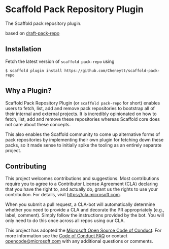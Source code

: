 # Scaffold Pack Repository Plugin

The Scaffold pack repository plugin.

based on [draft-pack-repo](https://github.com/draftcreate/draft-pack-repo)

## Installation

Fetch the latest version of `scaffold pack-repo` using

```
$ scaffold plugin install https://github.com/Cheneytt/scaffold-pack-repo
```

## Why a Plugin?

Scaffold Pack Repository Plugin (or `scaffold pack-repo` for short) enables users to fetch, list, add and
remove pack repositories to bootstrap all of their internal and external projects. It is incredibly
opinionated on how to fetch, list, add and remove these repositories whereas Scaffold core does not
care about these concepts.

This also enables the Scaffold community to come up alternative forms of pack repositories by
implementing their own plugin for fetching down these packs, so it made sense to initially spike the
tooling as an entirely separate project.

## Contributing

This project welcomes contributions and suggestions.  Most contributions require you to agree to a
Contributor License Agreement (CLA) declaring that you have the right to, and actually do, grant us
the rights to use your contribution. For details, visit https://cla.microsoft.com.

When you submit a pull request, a CLA-bot will automatically determine whether you need to provide
a CLA and decorate the PR appropriately (e.g., label, comment). Simply follow the instructions
provided by the bot. You will only need to do this once across all repos using our CLA.

This project has adopted the [Microsoft Open Source Code of Conduct](https://opensource.microsoft.com/codeofconduct/).
For more information see the [Code of Conduct FAQ](https://opensource.microsoft.com/codeofconduct/faq/) or
contact [opencode@microsoft.com](mailto:opencode@microsoft.com) with any additional questions or comments.
